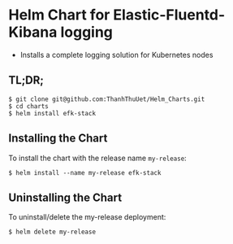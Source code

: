 # Helm Chart for Elastic-Fluentd-Kibana logging

* Installs a complete logging solution for Kubernetes nodes

## TL;DR;

```console
$ git clone git@github.com:ThanhThuUet/Helm_Charts.git
$ cd charts
$ helm install efk-stack
```

## Installing the Chart

To install the chart with the release name `my-release`:

```console
$ helm install --name my-release efk-stack
```

## Uninstalling the Chart

To uninstall/delete the my-release deployment:

```console
$ helm delete my-release
```
